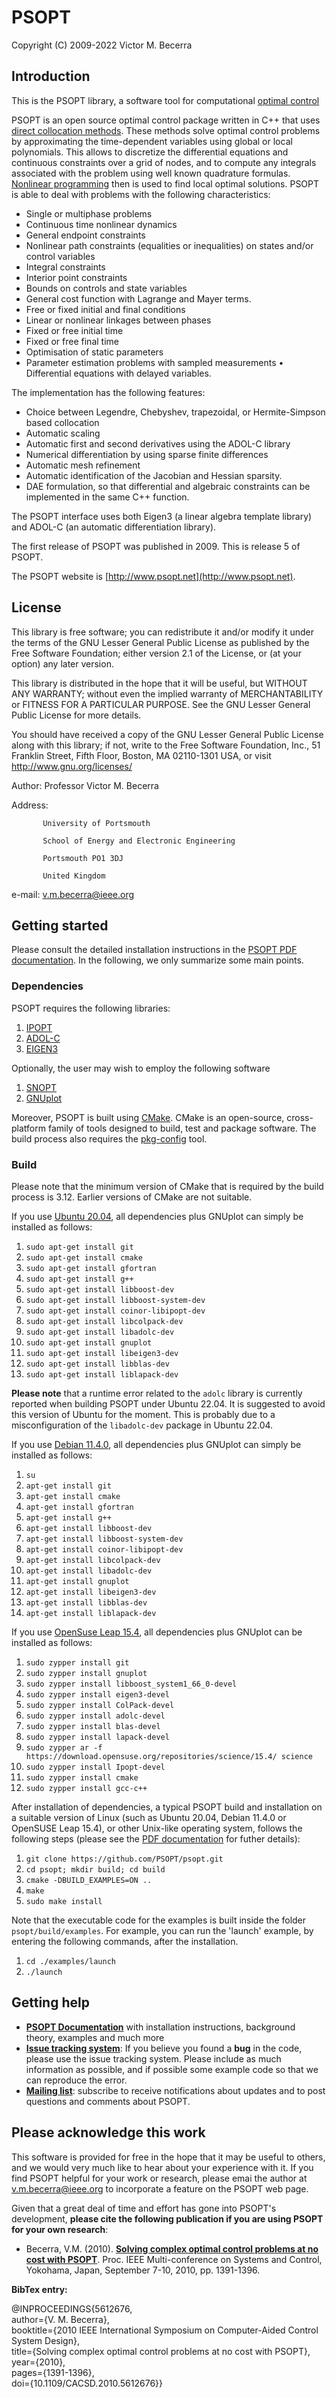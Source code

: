 
PSOPT
=====

Copyright (C) 2009-2022 Victor M. Becerra


Introduction
------------

This is the PSOPT library, a software tool for computational [optimal control](http://www.scholarpedia.org/article/Optimal_control)

PSOPT is an open source optimal control package written in C++ that uses [direct collocation methods](https://epubs.siam.org/doi/pdf/10.1137/16M1062569). These methods solve optimal control problems by approximating the time-dependent variables using global or local polynomials. This allows to discretize the differential equations and continuous constraints over a grid of nodes, and to compute any integrals associated with the problem using well known quadrature formulas. [Nonlinear programming](https://en.wikipedia.org/wiki/Nonlinear_programming) then is used to find local optimal solutions. PSOPT is able to deal with problems with the following characteristics:

-  Single or multiphase problems
-  Continuous time nonlinear dynamics
-  General endpoint constraints
-  Nonlinear path constraints (equalities or inequalities) on states and/or control variables
- Integral constraints
-  Interior point constraints
-  Bounds on controls and state variables
-  General cost function with Lagrange and Mayer terms.
-  Free or fixed initial and final conditions
- Linear or nonlinear linkages between phases
-  Fixed or free initial time
-  Fixed or free final time
- Optimisation of static parameters
- Parameter estimation problems with sampled measurements • Differential equations with delayed variables.

The implementation has the following features:

- Choice between Legendre, Chebyshev, trapezoidal, or Hermite-Simpson based collocation
- Automatic scaling
- Automatic first and second derivatives using the ADOL-C library
- Numerical differentiation by using sparse finite differences
- Automatic mesh refinement
- Automatic identification of the Jacobian and Hessian sparsity.
- DAE formulation, so that differential and algebraic constraints can be implemented in the same C++ function.

The PSOPT interface uses both Eigen3 (a linear algebra template library) and ADOL-C (an automatic differentiation library).

The first release of PSOPT was published in 2009. This is release 5 of PSOPT. 

The PSOPT website is [http://www.psopt.net](http://www.psopt.net).


License
----------


This library is free software; you can redistribute it and/or
modify it under the terms of the GNU Lesser General Public
License as published by the Free Software Foundation; either
version 2.1 of the License, or (at your option) any later version.

This library is distributed in the hope that it will be useful,
but WITHOUT ANY WARRANTY; without even the implied warranty of
MERCHANTABILITY or FITNESS FOR A PARTICULAR PURPOSE.  See the GNU
Lesser General Public License for more details.

You should have received a copy of the GNU Lesser General Public
License along with this library; if not, write to the Free Software
Foundation, Inc., 51 Franklin Street, Fifth Floor, Boston, MA  02110-1301  USA,
or visit http://www.gnu.org/licenses/

Author:    Professor Victor M. Becerra

Address:   
            
           University of Portsmouth

           School of Energy and Electronic Engineering
           
           Portsmouth PO1 3DJ
           
           United Kingdom

e-mail:    v.m.becerra@ieee.org


Getting started
---------------

Please consult the detailed installation instructions in the [PSOPT PDF documentation](https://github.com/PSOPT/psopt/blob/master/doc/PSOPT_Manual_R5.pdf). In the following, we only summarize some main points.

### Dependencies

PSOPT requires the following libraries:

1. [IPOPT](https://github.com/coin-or/Ipopt )
2. [ADOL-C](https://github.com/coin-or/ADOL-C)
3. [EIGEN3](http://eigen.tuxfamily.org/)

Optionally, the user may wish to employ the following software
1. [SNOPT](http://www.sbsi-sol-optimize.com/manuals/SNOPT-Manual.pdf)
2. [GNUplot](http://www.gnuplot.info)

Moreover, PSOPT is built using [CMake](https://cmake.org/download/). CMake is an open-source, cross-platform family of tools designed to build, test and package software. The build process also requires the [pkg-config](https://www.freedesktop.org/wiki/Software/pkg-config/) tool.  

### Build


Please note that the minimum version of CMake that is required by the build process is 3.12. Earlier versions of CMake are not suitable.

If you use [Ubuntu 20.04](https://releases.ubuntu.com/20.04/), all dependencies plus GNUplot can simply be installed as follows:


1. `sudo apt-get install git`
2. `sudo apt-get install cmake`
3. `sudo apt-get install gfortran`
4. `sudo apt-get install g++`
5. `sudo apt-get install libboost-dev`
6. `sudo apt-get install libboost-system-dev`
7. `sudo apt-get install coinor-libipopt-dev`
8. `sudo apt-get install libcolpack-dev`
9. `sudo apt-get install libadolc-dev`
10. `sudo apt-get install gnuplot`
11. `sudo apt-get install libeigen3-dev`
12. `sudo apt-get install libblas-dev`
13. `sudo apt-get install liblapack-dev`

**Please note** that a runtime error related to the `adolc` library is currently reported when building PSOPT under Ubuntu 22.04. It is suggested to avoid this version of Ubuntu for the moment. This is probably due to a misconfiguration of the `libadolc-dev` package in Ubuntu 22.04.

If you use [Debian 11.4.0](https://cdimage.debian.org/debian-cd/current/amd64/iso-cd/), all dependencies plus GNUplot can simply be installed as follows:


1. `su`
2. `apt-get install git`
3. `apt-get install cmake`
4. `apt-get install gfortran`
5. `apt-get install g++`
6. `apt-get install libboost-dev`
7. `apt-get install libboost-system-dev`
8. `apt-get install coinor-libipopt-dev`
9. `apt-get install libcolpack-dev`
10. `apt-get install libadolc-dev`
11. `apt-get install gnuplot`
12. `apt-get install libeigen3-dev`
13. `apt-get install libblas-dev`
14. `apt-get install liblapack-dev`


If you use [OpenSuse Leap 15.4](https://get.opensuse.org/leap/15.4/), all dependencies plus GNUplot can be installed as follows:

1. `sudo zypper install git`
2. `sudo zypper install gnuplot`
3. `sudo zypper install libboost_system1_66_0-devel`
4. `sudo zypper install eigen3-devel`
5. `sudo zypper install ColPack-devel`
6. `sudo zypper install adolc-devel`
7. `sudo zypper install blas-devel`
8. `sudo zypper install lapack-devel`
9. `sudo zypper ar -f https://download.opensuse.org/repositories/science/15.4/ science`
10. `sudo zypper install Ipopt-devel`
11. `sudo zypper install cmake`
12. `sudo zypper install gcc-c++`


After installation of dependencies, a typical PSOPT build and installation on a suitable version of Linux (such as Ubuntu 20.04, Debian 11.4.0 or OpenSUSE Leap 15.4), or other Unix-like operating system, follows the following steps (please see the [PDF documentation](https://github.com/PSOPT/psopt/blob/master/doc/PSOPT_Manual_R5.pdf) for futher details):

1. `git clone https://github.com/PSOPT/psopt.git`
2. `cd psopt; mkdir build; cd build`
3. `cmake -DBUILD_EXAMPLES=ON ..`
4. `make`
5. `sudo make install`

Note that the executable code for the examples is built inside the folder `psopt/build/examples`. For example, you can run the 'launch' example, by entering the following commands, after the installation.

1. `cd ./examples/launch`
2. `./launch`


Getting help
------------

* **[PSOPT Documentation](https://github.com/PSOPT/psopt/blob/master/doc/PSOPT_Manual_R5.pdf)** with installation instructions, background theory, examples and much more
 * **[Issue tracking system](https://github.com/PSOPT/psopt/issues/)**: If you believe you found a **bug** in the code, please use the issue tracking system.
   Please include as much information as possible, and if possible some example code so that we can reproduce the error.
 * **[Mailing list](http://groups.google.com/group/psopt-users-group)**: subscribe to receive notifications about updates and to post questions and comments about PSOPT.


Please acknowledge this work
----------------------------

This software is provided for free in the hope that it may be useful to others, and we would very much like to hear about your experience with it. If you find PSOPT helpful for your work or research, please emai the author at v.m.becerra@ieee.org  to incorporate a feature on the PSOPT web page.

Given that a great deal of time and effort has gone into PSOPT's development, **please cite the following publication if you are using PSOPT for your own research**:

* Becerra, V.M. (2010). [**Solving complex optimal control problems at no cost with PSOPT**](https://ieeexplore.ieee.org/document/5612676). Proc. IEEE Multi-conference on Systems and Control, Yokohama, Japan, September 7-10, 2010, pp. 1391-1396.

**BibTex entry:**

@INPROCEEDINGS{5612676,  
author={V. M. Becerra},  
booktitle={2010 IEEE International Symposium on Computer-Aided Control System Design},   
title={Solving complex optimal control problems at no cost with PSOPT},   
year={2010},    
pages={1391-1396},  
doi={10.1109/CACSD.2010.5612676}}


